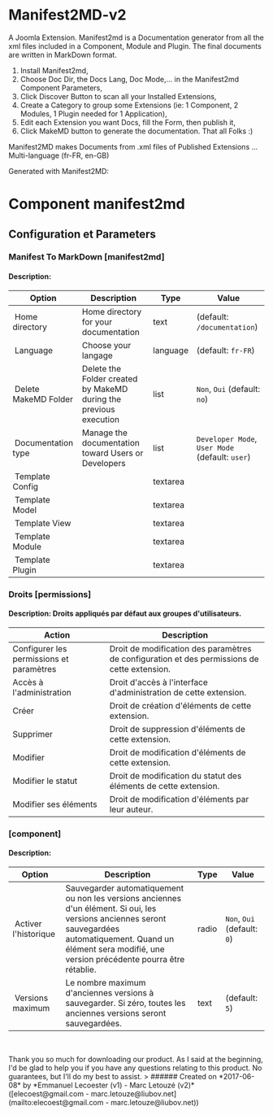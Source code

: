 # Manifest2MD-v2
A Joomla Extension. Manifest2md is a Documentation generator from all the xml files included in a Component, Module and Plugin.
The final documents are written in MarkDown format.

1) Install Manifest2md,
2) Choose Doc Dir, the Docs Lang, Doc Mode,... in the Manifest2md Component Parameters,
3) Click Discover Button to scan all your Installed Extensions,
4) Create a Category to group some Extensions (ie: 1 Component, 2 Modules, 1 Plugin needed for 1 Application),
5) Edit each Extension you want Docs, fill the Form, then publish it,
6) Click MakeMD button to generate the documentation. That all Folks :)

Manifest2MD makes Documents from .xml files of Published Extensions ...
Multi-language (fr-FR, en-GB)

Generated with Manifest2MD:

# Component manifest2md
## Configuration et Parameters
### Manifest To MarkDown [manifest2md]
#### Description: 
| Option | Description | Type | Value |
| ------ | ----------- | -----|-------|
|  Home directory | Home directory for your documentation  | text |  (default: `/documentation`)|
|  Language | Choose your langage | language |  (default: `fr-FR`)|
|  Delete MakeMD Folder | Delete the Folder created by MakeMD during the previous execution | list | `Non`, `Oui` (default: `no`)|
|  Documentation type | Manage the documentation toward Users or Developers | list | `Developer Mode`, `User Mode` (default: `user`)|
|  Template Config |  | textarea | |
|  Template Model |  | textarea | |
|  Template View |  | textarea | |
|  Template Module |  | textarea | |
|  Template Plugin |  | textarea | |
### Droits [permissions]
#### Description: Droits appliqués par défaut aux groupes d'utilisateurs.
| Action | Description |
| ------ | ----------- |
 | Configurer les permissions et paramètres | Droit de modification des paramètres de configuration et des permissions de cette extension. | 
 | Accès à l'administration | Droit d'accès à l'interface d'administration de cette extension. | 
 | Créer | Droit de création d'éléments de cette extension. | 
 | Supprimer | Droit de suppression d'éléments de cette extension. | 
 | Modifier | Droit de modification d'éléments de cette extension. | 
 | Modifier le statut | Droit de modification du statut des éléments de cette extension. | 
 | Modifier ses éléments | Droit de modification d'éléments par leur auteur. | 
###  [component]
#### Description: 
| Option | Description | Type | Value |
| ------ | ----------- | -----|-------|
|  Activer l'historique | Sauvegarder automatiquement ou non les versions anciennes d'un élément. Si oui, les versions anciennes seront sauvegardées automatiquement. Quand un élément sera modifié, une version précédente pourra être rétablie. | radio | `Non`, `Oui` (default: `0`)|
|  Versions maximum | Le nombre maximum d'anciennes versions à sauvegarder. Si zéro, toutes les anciennes versions seront sauvegardées. | text |  (default: `5`)|
<p> </p>
Thank you so much for downloading our product. As I said at the beginning, I'd be glad to help you if you have any questions relating to this product. No guarantees, but I'll do my best to assist.
> ###### Created on *2017-06-08* by *Emmanuel Lecoester (v1) - Marc Letouzé (v2)* ([elecoest@gmail.com - marc.letouze@liubov.net](mailto:elecoest@gmail.com - marc.letouze@liubov.net))
